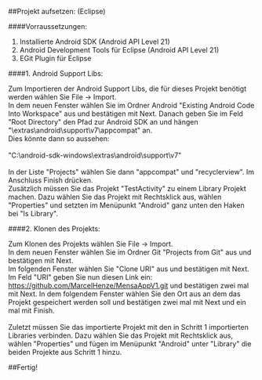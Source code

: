 ##Projekt aufsetzen: (Eclipse)

####Vorraussetzungen:
1. Installierte Android SDK (Android API Level 21)
2. Android Development Tools für Eclipse (Android API Level 21)
3. EGit Plugin für Eclipse

####1. Android Support Libs:
> 
Zum Importieren der Android Support Libs, die für dieses Projekt benötigt werden wählen Sie File -> Import.<br>
In dem neuen Fenster wählen Sie im Ordner Android "Existing Android Code Into Workspace" aus und bestätigen mit Next. Danach geben Sie im Feld "Root Directory" den Pfad zur Android SDK an und hängen "\extras\android\support\v7\appcompat" an.<br> Dies könnte dann so aussehen:<br><br>
"C:\android-sdk-windows\extras\android\support\v7"<br><br>
In der Liste "Projects" wählen Sie dann "appcompat" und "recyclerview".
Im Anschluss Finish drücken.<br>
Zusätzlich müssen Sie das Projekt "TestActivity" zu einem Library Projekt machen. Dazu wählen Sie das Projekt mit Rechtsklick aus, wählen "Properties" und setzten im Menüpunkt "Android" ganz unten den Haken bei "Is Library".

####2. Klonen des Projekts:
> 
Zum Klonen des Projekts wählen Sie File -> Import.<br>
In dem neuen Fenster wählen Sie im Ordner Git "Projects from Git" aus und bestätigen mit Next.<br>
Im folgenden Fenster wählen Sie "Clone URI" aus und bestätigen mit Next.<br>
Im Feld "URI" geben Sie nun diesen Link ein: https://github.com/MarcelHenze/MensaAppV1.git und bestätigen zwei mal mit Next. In dem folgendem Fenster wählen Sie den Ort aus an dem das Projekt gespeichert werden soll und bestätigen zwei mal mit Next und ein mal mit Finish.<br><br>
Zuletzt müssen Sie das importierte Projekt mit den in Schritt 1 importierten Libraries verbinden. Dazu wählen Sie das Projekt mit Rechtsklick aus, wählen "Properties" und fügen im Menüpunkt "Android" unter "Library" die beiden Projekte aus Schritt 1 hinzu.

##Fertig!
